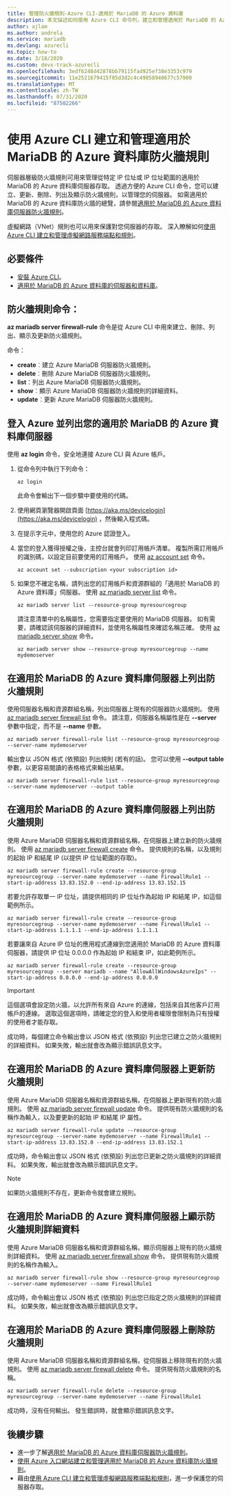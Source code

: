```yaml
---
title: 管理防火牆規則-Azure CLI-適用於 MariaDB 的 Azure 資料庫
description: 本文描述如何使用 Azure CLI 命令列，建立和管理適用於 MariaDB 的 Azure 資料庫防火牆規則。
author: ajlam
ms.author: andrela
ms.service: mariadb
ms.devlang: azurecli
ms.topic: how-to
ms.date: 3/18/2020
ms.custom: devx-track-azurecli
ms.openlocfilehash: 3edf6248d42878bb79115fad925ef38e3353c979
ms.sourcegitcommit: 11e2521679415f05d3d2c4c49858940677c57900
ms.translationtype: MT
ms.contentlocale: zh-TW
ms.lasthandoff: 07/31/2020
ms.locfileid: "87502266"
---
```

# <a name="create-and-manage-azure-database-for-mariadb-firewall-rules-by-using-the-azure-cli"></a>使用 Azure CLI 建立和管理適用於 MariaDB 的 Azure 資料庫防火牆規則
伺服器層級防火牆規則可用來管理從特定 IP 位址或 IP 位址範圍的適用於 MariaDB 的 Azure 資料庫伺服器存取。 透過方便的 Azure CLI 命令，您可以建立、更新、刪除、列出及顯示防火牆規則，以管理您的伺服器。 如需適用於 MariaDB 的 Azure 資料庫防火牆的總覽，請參閱[適用於 MariaDB 的 Azure 資料庫伺服器防火牆規則](./concepts-firewall-rules.md)。

虛擬網路（VNet）規則也可以用來保護對您伺服器的存取。 深入瞭解如何[使用 Azure CLI 建立和管理虛擬網路服務端點和規則](howto-manage-vnet-cli.md)。

## <a name="prerequisites"></a>必要條件
* [安裝 Azure CLI](https://docs.microsoft.com/cli/azure/install-azure-cli)。
* [適用於 MariaDB 的 Azure 資料庫的伺服器和資料庫](quickstart-create-mariadb-server-database-using-azure-cli.md)。

## <a name="firewall-rule-commands"></a>防火牆規則命令：
**az mariadb server firewall-rule** 命令是從 Azure CLI 中用來建立、刪除、列出、顯示及更新防火牆規則。

命令：
- **create**︰建立 Azure MariaDB 伺服器防火牆規則。
- **delete**︰刪除 Azure MariaDB 伺服器防火牆規則。
- **list**：列出 Azure MariaDB 伺服器防火牆規則。
- **show**︰顯示 Azure MariaDB 伺服器防火牆規則的詳細資料。
- **update**︰更新 Azure MariaDB 伺服器防火牆規則。

## <a name="sign-in-to-azure-and-list-your-azure-database-for-mariadb-servers"></a>登入 Azure 並列出您的適用於 MariaDB 的 Azure 資料庫伺服器
使用 **az login** 命令，安全地連接 Azure CLI 與 Azure 帳戶。

1. 從命令列中執行下列命令：
   ```azurecli
   az login
   ```
   此命令會輸出下一個步驟中要使用的代碼。

2. 使用網頁瀏覽器開啟頁面 [https://aka.ms/devicelogin](https://aka.ms/devicelogin) ，然後輸入程式碼。

3. 在提示字元中，使用您的 Azure 認證登入。

4. 當您的登入獲得授權之後，主控台就會列印訂用帳戶清單。 複製所需訂用帳戶的識別碼，以設定目前要使用的訂用帳戶。 使用 [az account set](/cli/azure/account#az-account-set) 命令。
   ```azurecli-interactive
   az account set --subscription <your subscription id>
   ```

5. 如果您不確定名稱，請列出您的訂用帳戶和資源群組的「適用於 MariaDB 的 Azure 資料庫」伺服器。 使用 [az mariadb server list](/cli/azure/mariadb/server#az-mariadb-server-list) 命令。

   ```azurecli-interactive
   az mariadb server list --resource-group myresourcegroup
   ```

   請注意清單中的名稱屬性，您需要指定要使用的 MariaDB 伺服器。 如有需要，請確認該伺服器的詳細資料，並使用名稱屬性來確認名稱正確。 使用 [az mariadb server show](/cli/azure/mariadb/server#az-mariadb-server-show) 命令。

   ```azurecli-interactive
   az mariadb server show --resource-group myresourcegroup --name mydemoserver
   ```

## <a name="list-firewall-rules-on-azure-database-for-mariadb-server"></a>在適用於 MariaDB 的 Azure 資料庫伺服器上列出防火牆規則 
使用伺服器名稱和資源群組名稱，列出伺服器上現有的伺服器防火牆規則。 使用 [az mariadb server firewall list](/cli/azure/mariadb/server/firewall-rule#az-mariadb-server-firewall-rule-list) 命令。  請注意，伺服器名稱屬性是在 **--server** 參數中指定，而不是 **--name** 參數。 
```azurecli-interactive
az mariadb server firewall-rule list --resource-group myresourcegroup --server-name mydemoserver
```
輸出會以 JSON 格式 (依預設) 列出規則 (若有的話)。 您可以使用 **--output table** 參數，以更容易閱讀的表格格式來輸出結果。
```azurecli-interactive
az mariadb server firewall-rule list --resource-group myresourcegroup --server-name mydemoserver --output table
```
## <a name="create-a-firewall-rule-on-azure-database-for-mariadb-server"></a>在適用於 MariaDB 的 Azure 資料庫伺服器上列出防火牆規則
使用 Azure MariaDB 伺服器名稱和資源群組名稱，在伺服器上建立新的防火牆規則。 使用 [az mariadb server firewall create](/cli/azure/mariadb/server/firewall-rule#az-mariadb-server-firewall-rule-create) 命令。 提供規則的名稱，以及規則的起始 IP 和結尾 IP (以提供 IP 位址範圍的存取)。
```azurecli-interactive
az mariadb server firewall-rule create --resource-group myresourcegroup --server-name mydemoserver --name FirewallRule1 --start-ip-address 13.83.152.0 --end-ip-address 13.83.152.15
```

若要允許存取單一 IP 位址，請提供相同的 IP 位址作為起始 IP 和結尾 IP，如這個範例所示。
```azurecli-interactive
az mariadb server firewall-rule create --resource-group myresourcegroup --server-name mydemoserver --name FirewallRule1 --start-ip-address 1.1.1.1 --end-ip-address 1.1.1.1
```

若要讓來自 Azure IP 位址的應用程式連線到您適用於 MariaDB 的 Azure 資料庫伺服器，請提供 IP 位址 0.0.0.0 作為起始 IP 和結束 IP，如此範例所示。
```azurecli-interactive
az mariadb server firewall-rule create --resource-group myresourcegroup --server mariadb --name "AllowAllWindowsAzureIps" --start-ip-address 0.0.0.0 --end-ip-address 0.0.0.0
```

> [!IMPORTANT]
> 這個選項會設定防火牆，以允許所有來自 Azure 的連線，包括來自其他客戶訂用帳戶的連線。 選取這個選項時，請確定您的登入和使用者權限會限制為只有授權的使用者才能存取。
> 

成功時，每個建立命令輸出會以 JSON 格式 (依預設) 列出您已建立之防火牆規則的詳細資料。 如果失敗，輸出就會改為顯示錯誤訊息文字。

## <a name="update-a-firewall-rule-on-azure-database-for-mariadb-server"></a>在適用於 MariaDB 的 Azure 資料庫伺服器上更新防火牆規則 
使用 Azure MariaDB 伺服器名稱和資源群組名稱，在伺服器上更新現有的防火牆規則。 使用 [az mariadb server firewall update](/cli/azure/mariadb/server/firewall-rule#az-mariadb-server-firewall-rule-update) 命令。 提供現有防火牆規則的名稱作為輸入，以及要更新的起始 IP 和結尾 IP 屬性。
```azurecli-interactive
az mariadb server firewall-rule update --resource-group myresourcegroup --server-name mydemoserver --name FirewallRule1 --start-ip-address 13.83.152.0 --end-ip-address 13.83.152.1
```
成功時，命令輸出會以 JSON 格式 (依預設) 列出您已更新之防火牆規則的詳細資料。 如果失敗，輸出就會改為顯示錯誤訊息文字。

> [!NOTE]
> 如果防火牆規則不存在，更新命令就會建立規則。

## <a name="show-firewall-rule-details-on-azure-database-for-mariadb-server"></a>在適用於 MariaDB 的 Azure 資料庫伺服器上顯示防火牆規則詳細資料
使用 Azure MariaDB 伺服器名稱和資源群組名稱，顯示伺服器上現有的防火牆規則詳細資料。 使用 [az mariadb server firewall show](/cli/azure/mariadb/server/firewall-rule#az-mariadb-server-firewall-rule-show) 命令。 提供現有防火牆規則的名稱作為輸入。
```azurecli-interactive
az mariadb server firewall-rule show --resource-group myresourcegroup --server-name mydemoserver --name FirewallRule1
```
成功時，命令輸出會以 JSON 格式 (依預設) 列出您已指定之防火牆規則的詳細資料。 如果失敗，輸出就會改為顯示錯誤訊息文字。

## <a name="delete-a-firewall-rule-on-azure-database-for-mariadb-server"></a>在適用於 MariaDB 的 Azure 資料庫伺服器上刪除防火牆規則
使用 Azure MariaDB 伺服器名稱和資源群組名稱，從伺服器上移除現有的防火牆規則。 使用 [az mariadb server firewall delete](/cli/azure/mariadb/server/firewall-rule#az-mariadb-server-firewall-rule-delete) 命令。 提供現有防火牆規則的名稱。
```azurecli-interactive
az mariadb server firewall-rule delete --resource-group myresourcegroup --server-name mydemoserver --name FirewallRule1
```
成功時，沒有任何輸出。 發生錯誤時，就會顯示錯誤訊息文字。

## <a name="next-steps"></a>後續步驟
- 進一步了解[適用於 MariaDB 的 Azure 資料庫伺服器防火牆規則](./concepts-firewall-rules.md)。
- [使用 Azure 入口網站建立和管理適用於 MariaDB 的 Azure 資料庫防火牆規則](./howto-manage-firewall-portal.md)。
- 藉由[使用 Azure CLI 建立和管理虛擬網路服務端點和規則](howto-manage-vnet-cli.md)，進一步保護您的伺服器存取。
